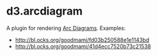 # d3.arcdiagram

A plugin for rendering
[Arc Diagrams](http://en.wikipedia.org/wiki/Arc_diagram).
Examples:

* http://bl.ocks.org/goodmami/fd03b250588e1e1143bd
* http://bl.ocks.org/goodmami/41d4ecc7520b73c21538
